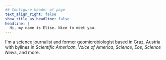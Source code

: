 ```yaml
---
## Configure header of page
text_align_right: false
show_title_as_headline: false
headline: |
  Hi, my name is Elise. Nice to meet you.
---
```

<!-- this is a subheadline -->
I'm a science journalist and former geomicrobiologist based in Graz, Austria with bylines in *Scientific American*, *Voice of America*, *Science*, *Eos*, *Science News*, and more. 